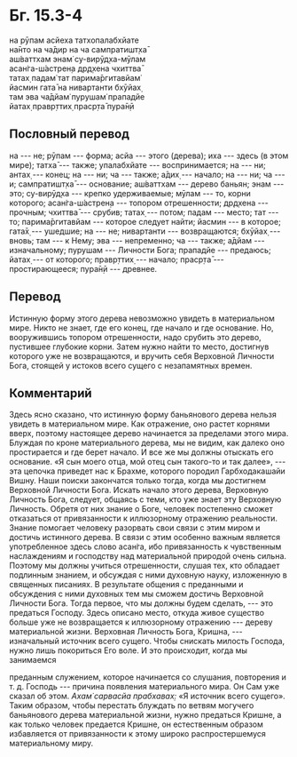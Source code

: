 # Бг. 15.3-4
на рӯпам асйеха татхопалабхйате<br/>
на̄нто на ча̄дир на ча сампратишт̣ха̄<br/>
аш́ваттхам энам̇ су-вирӯд̣ха-мӯлам<br/>
асан̇га-ш́астрен̣а др̣д̣хена чхиттва̄<br/>
татах̣ падам̇ тат парима̄ргитавйам̇<br/>
йасмин гата̄ на нивартанти бхӯйах̣<br/>
там эва ча̄дйам̇ пурушам̇ прападйе<br/>
йатах̣ правр̣ттих̣ праср̣та̄ пура̄н̣ӣ
## Пословный перевод

на --- не; рӯпам --- форма; асйа --- этого (дерева); иха --- здесь (в
этом мире); татха̄ --- также; упалабхйате --- воспринимается; на --- ни;
антах̣ --- конец; на --- ни; ча --- также; а̄дих̣ --- начало; на --- ни; ча
--- и; сампратишт̣ха̄ --- основание; аш́ваттхам --- дерево баньян; энам ---
это; су-вирӯд̣ха --- крепко удерживаемые; мӯлам --- то, корни которого;
асан̇га-ш́астрен̣а --- топором отрешенности; др̣д̣хена --- прочным; чхиттва̄
--- срубив; татах̣ --- потом; падам --- место; тат --- то;
парима̄ргитавйам --- которое следует найти; йасмин --- в которое; гата̄х̣
--- ушедшие; на --- не; нивартанти --- возвращаются; бхӯйах̣ --- вновь;
там --- к Нему; эва --- непременно; ча --- также; а̄дйам ---
изначальному; пурушам --- Личности Бога; прападйе --- предаюсь; йатах̣
--- от которого; правр̣ттих̣ --- начало; праср̣та̄ --- простирающееся;
пура̄н̣ӣ --- древнее.

## Перевод

Истинную форму этого дерева невозможно увидеть в материальном мире.
Никто не знает, где его конец, где начало и где основание. Но,
вооружившись топором отрешенности, надо срубить это дерево, пустившее
глубокие корни. Затем нужно найти то место, достигнув которого уже не
возвращаются, и вручить себя Верховной Личности Бога, стоящей у истоков
всего сущего с незапамятных времен.

## Комментарий

Здесь ясно сказано, что истинную форму баньянового дерева нельзя увидеть
в материальном мире. Как отражение, оно растет корнями вверх, поэтому
настоящее дерево начинается за пределами этого мира. Блуждая по кроне
материального дерева, мы не видим, как далеко оно простирается и где
берет начало. И все же мы должны отыскать его основание. «Я сын моего
отца, мой отец сын такого-то и так далее», --- эта цепочка приведет нас
к Брахме, которого породил Гарбходакашайи Вишну. Наши поиски закончатся
только тогда, когда мы достигнем Верховной Личности Бога. Искать начало
этого дерева, Верховную Личность Бога, следует, общаясь с теми, кто уже
знает эту Верховную Личность. Обретя от них знание о Боге, человек
постепенно сможет отказаться от привязанности к иллюзорному отражению
реальности. Знание помогает человеку разорвать свои связи с этим миром и
достичь истинного дерева. В связи с этим особенно важным является
употребленное здесь слово асан̇га, ибо привязанность к чувственным
наслаждениям и господству над материальной природой очень сильна.
Поэтому мы должны учиться отрешенности, слушая тех, кто обладает
подлинным знанием, и обсуждая с ними духовную науку, изложенную в
священных писаниях. В результате общения с преданными и обсуждения с
ними духовных тем мы сможем достичь Верховной Личности Бога. Тогда
первое, что мы должны будем сделать, --- это предаться Господу. Здесь
описано место, откуда живое существо больше уже не возвращается к
иллюзорному отражению --- дереву материальной жизни. Верховная Личность
Бога, Кришна, --- изначальный источник всего сущего. Чтобы снискать
милость Господа, нужно лишь покориться Его воле. И это происходит, когда
мы занимаемся

преданным служением, которое начинается со слушания, повторения и т. д.
Господь --- причина появления материального мира. Он Сам уже сказал об
этом. *Ахам̇ сарвасйа прабхавах̣:* «Я источник всего сущего». Таким
образом, чтобы перестать блуждать по ветвям могучего баньянового дерева
материальной жизни, нужно предаться Кришне, а как только человек
предается Кришне, он естественным образом избавляется от привязанности к
этому широко распростершемуся материальному миру.
